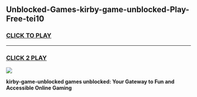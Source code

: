 
## Unblocked-Games-kirby-game-unblocked-Play-Free-tei10
<h3>
<a href="https://premium76.site?title=kirby-game-unblocked&ref=19M">CLICK TO PLAY</a></h3>
<hr>

<h3>
<a href="https://premium76.site?title=kirby-game-unblocked&ref=19M">CLICK 2 PLAY</a>
  
</h3>

<a href="https://premium76.site?title=kirby-game-unblocked&ref=19M"><img src="https://clearcache.store/games.png"></a>


**kirby-game-unblocked games unblocked: Your Gateway to Fun and Accessible Online Gaming**
